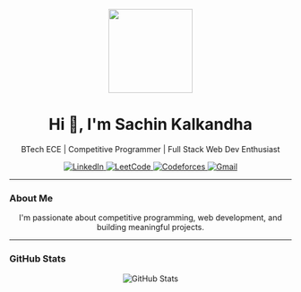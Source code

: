 <!-- README.md -->

<p align="center">
  <img src="https://media.giphy.com/media/26BRzozg4TCBXv6QU/giphy.gif" width="150"/>
</p>

<h1 align="center">Hi 👋, I'm Sachin Kalkandha</h1>
<p align="center">BTech ECE | Competitive Programmer | Full Stack Web Dev Enthusiast</p>

<p align="center">
  <a href="https://linkedin.com/in/sachin-kalkandha20881" target="_blank">
    <img src="https://img.shields.io/badge/LinkedIn-0A66C2?style=for-the-badge&logo=linkedin&logoColor=white" alt="LinkedIn"/>
  </a>
  <a href="https://leetcode.com/sachin11729" target="_blank">
    <img src="https://img.shields.io/badge/LeetCode-FFA116?style=for-the-badge&logo=leetcode&logoColor=white" alt="LeetCode"/>
  </a>
  <a href="https://codeforces.com/profile/Sachin128" target="_blank">
    <img src="https://img.shields.io/badge/Codeforces-1F8ACB?style=for-the-badge&logo=codeforces&logoColor=white" alt="Codeforces"/>
  </a>
  <a href="mailto:sachinkalkandha11@gmail.com" target="_blank">
    <img src="https://img.shields.io/badge/Gmail-D14836?style=for-the-badge&logo=gmail&logoColor=white" alt="Gmail"/>
  </a>
</p>

---

### About Me
<p align="center">
I'm passionate about competitive programming, web development, and building meaningful projects.
</p>

---

### GitHub Stats
<p align="center">
  <img src="https://github-readme-stats.vercel.app/api?username=SachinKalkandha&show_icons=true&theme=tokyonight" alt="GitHub Stats"/>
</p>
